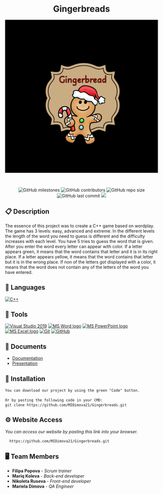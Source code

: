 
<h1 align="center">Gingerbreads</h1>

<p align = "center">
  <img src="Logo/Untitled Project 2.jpg" alt="Gingerbreads's Logo"/>
</p>

<br>

<p align = "center">
    <img alt="GitHub milestones" src="https://img.shields.io/github/milestones/all/MIDimova21/Gingerbreads?style=flat-square">
    <img alt="GitHub contributors" src="https://img.shields.io/github/contributors/MIDimova21/Gingerbreads?style=flat-square">
    <img alt="GitHub repo size" src="https://img.shields.io/github/repo-size/MIDimova21/Gingerbreads?style=flat-square">
    <img alt="GitHub last commit" src="https://img.shields.io/github/last-commit/MIDimova21/Gingerbreads?style=flat-square">
    <img src="https://img.shields.io/github/languages/count/MIDimova21/Gingerbreads?style=flat-square">
</p>

## 📋 Description
  
The essence of this project was to create a C++ game based on wordplay. The game has 3 levels: easy, advanced and extreme. In the different levels the length of the word you need to guess is different and the difficulty increases with each level. You have 5 tries to guess the word that is given. After you enter the word every letter can appear with color. If a letter appears green, it means that the word contains that letter and it is in its right place. If a letter appears yellow, it means that the word contains that letter but it is in the wrong place. If non of the letters got displayed with a color, it means that the word does not contain any of the letters of the word you have entered. 

## 🚀 Languages 
  <p align="left"> 
  <a href="https://www.cplusplus.com/"><img src="https://img.icons8.com/color/48/000000/c-plus-plus-logo.png" alt="C++"/></a>
 
  </p>

## 🔧 Tools 
  <p align="left"> 
  <a href="https://visualstudio.microsoft.com/"><img src="https://img.icons8.com/fluency/48/000000/visual-studio.png" alt="Visual Studio 2019"/></a>
    <a href="https://www.microsoft.com/en-ww/microsoft-365/word"><img src="https://img.icons8.com/fluency/48/000000/microsoft-word-2019.png" alt="MS Word logo" width=48px /></a>
    <a href="https://www.microsoft.com/en-us/microsoft-365/powerpoint"><img src="https://img.icons8.com/fluency/48/000000/microsoft-powerpoint-2019.png" alt="MS PowerPoint logo" width=48px />
    <a href="https://www.microsoft.com/en-us/microsoft-365/excel"><img src="https://img.icons8.com/fluency/48/000000/microsoft-excel-2019.png" alt="MS Excel logo"/></a>
    <a href="https://git-scm.com/"><img src="https://img.icons8.com/color/48/000000/git.png" alt="Git"/></a>
      <a href="https://git-scm.com/"><img src="https://cdn-icons-png.flaticon.com/512/25/25231.png" alt="GitHub" heigh=48px width=48px/></a>
  </p> 
  
## 💼 Documents
  <ul>
    <li><a href="Documentation/Documentation_Gingerbreads.docx">Documentation</a></li>
    <li><a href="Documentation/Gingerbreads.pptx">Presentation</a></li>
   </ul>


## 🔧 Installation

```
You can download our project by using the green "Code" button.

Or by pasting the following code in your CMD:
git clone https://github.com/MIDimova21/Gingerbreads.git
```

## ⚙ Website Access

*You can access our website by pasting this link into your browser.*
```
  https://github.com/MIDimova21/Gingerbreads.git
```

## 🖥 Team Members
* **Filipa Popova** - *Scrum trainer* 
* **Mariq Koleva** - *Back-end developer* 
* **Nikoleta Ruseva** - *Front-end developer* 
* **Mariela Dimova** - *QA Engineer* 
